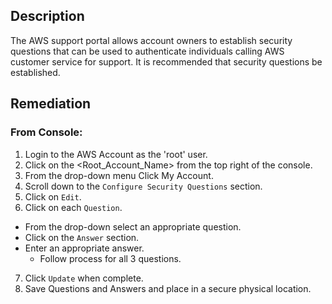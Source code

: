 ## Description

The AWS support portal allows account owners to establish security questions that can be used to authenticate individuals calling AWS customer service for support. It is recommended that security questions be established.

## Remediation

### From Console:

1. Login to the AWS Account as the 'root' user.
2. Click on the <Root_Account_Name> from the top right of the console.
3. From the drop-down menu Click My Account.
4. Scroll down to the `Configure Security Questions` section.
5. Click on `Edit`.
6. Click on each `Question`.

- From the drop-down select an appropriate question.
- Click on the `Answer` section.
- Enter an appropriate answer.
  + Follow process for all 3 questions.

7. Click `Update` when complete.
8. Save Questions and Answers and place in a secure physical location.
